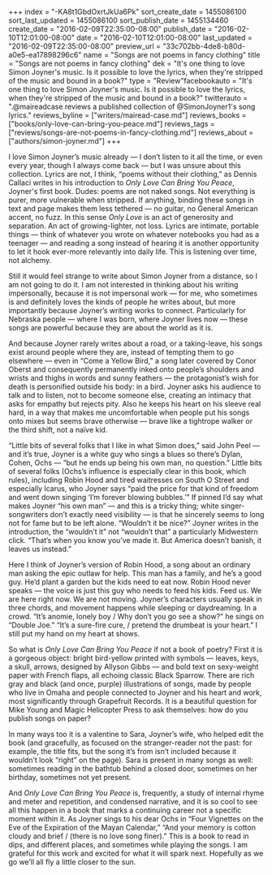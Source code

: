 +++
index = "-KA8t1GbdOxrtJkUa6Pk"
sort_create_date = 1455086100
sort_last_updated = 1455086100
sort_publish_date = 1455134460
create_date = "2016-02-09T22:35:00-08:00"
publish_date = "2016-02-10T12:01:00-08:00"
date = "2016-02-10T12:01:00-08:00"
last_updated = "2016-02-09T22:35:00-08:00"
preview_url = "33c702bb-4de8-b80d-a0e5-ea17898296c6"
name = "Songs are not poems in fancy clothing"
title = "Songs are not poems in fancy clothing"
dek = "It's one thing to love Simon Joyner's music. Is it possible to love the lyrics, when they're stripped of the music and bound in a book?"
type = "Review"facebookauto = "It's one thing to love Simon Joyner's music. Is it possible to love the lyrics, when they're stripped of the music and bound in a book?"
twitterauto = ".@maireadcase reviews a published collection of @SimonJoyner1's song lyrics."
reviews_byline = ["writers/mairead-case.md"]
reviews_books = ["books/only-love-can-bring-you-peace.md"]
reviews_tags = ["reviews/songs-are-not-poems-in-fancy-clothing.md"]
reviews_about = ["authors/simon-joyner.md"]
+++

I love Simon Joyner’s music already — I don’t listen to it all the time, or even every year, though I always come back — but I was unsure about this collection. Lyrics are not, I think, “poems without their clothing,” as Dennis Callaci writes in his introduction to *Only Love Can Bring You Peace*, Joyner's first book. Dudes: poems are not naked songs. Not everything is purer, more vulnerable when stripped. If anything, binding these songs in text and page makes them less tethered — no guitar, no General American accent, no fuzz. In this sense *Only Love* is an act of generosity and separation. An act of growing-lighter, not loss. Lyrics are intimate, portable things — think of whatever you wrote on whatever notebooks you had as a teenager — and reading a song instead of hearing it is another opportunity to let it hook ever-more relevantly into daily life. This is listening over time, not alchemy.

Still it would feel strange to write about Simon Joyner from a distance, so I am not going to do it. I am not interested in thinking about his writing impersonally, because it is not impersonal work — for me, who sometimes is and definitely loves the kinds of people he writes about, but more importantly because Joyner’s writing works to connect. Particularly for Nebraska people — where I was born, where Joyner lives now — these songs are powerful because they are about the world as it is. 

And because Joyner rarely writes about a road, or a taking-leave, his songs exist around people where they are, instead of tempting them to go elsewhere — even in “Come a Yellow Bird,” a song later covered by Conor Oberst and consequently permanently inked onto people’s shoulders and wrists and thighs in words and sunny feathers — the protagonist’s wish for death is personified outside his body: in a bird. Joyner asks his audience to talk and to listen, not to become someone else, creating an intimacy that asks for empathy but rejects pity. Also he keeps his heart on his sleeve real hard, in a way that makes me uncomfortable when people put his songs onto mixes but seems brave otherwise — brave like a tightrope walker or the third shift, not a naïve kid.

“Little bits of several folks that I like in what Simon does,” said John Peel — and it’s true, Joyner is a white guy who sings a blues so there’s Dylan, Cohen, Ochs — “but he ends up being his own man, no question.” Little bits of several folks (Ochs’s influence is especially clear in this book, which rules), including Robin Hood and tired waitresses on South O Street and especially Icarus, who Joyner says “paid the price for that kind of freedom and went down singing ‘I’m forever blowing bubbles.’” If pinned I’d say what makes Joyner “his own man” — and this is a tricky thing; white singer-songwriters don’t exactly need visibility — is that he sincerely seems to long not for fame but to be left alone. “Wouldn’t it be nice?” Joyner writes in the introduction, the “wouldn’t it” not “wouldn’t that” a particularly Midwestern click. “That’s when you know you’ve made it. But America doesn’t banish, it leaves us instead.”

Here I think of Joyner’s version of Robin Hood, a song about an ordinary man asking the epic outlaw for help. This man has a family, and he’s a good guy. He’d plant a garden but the kids need to eat now. Robin Hood never speaks — the voice is just this guy who needs to feed his kids. Feed us. We are here right now. We are not moving. Joyner’s characters usually speak in three chords, and movement happens while sleeping or daydreaming. In a crowd. “It’s anomie, lonely boy / Why don’t you go see a show?” he sings on “Double Joe.” “It’s a sure-fire cure, / pretend the drumbeat is your heart.” I still put my hand on my heart at shows.

So what is *Only Love Can Bring You Peace* if not a book of poetry? First it is a gorgeous object: bright bird-yellow printed with symbols — leaves, keys, a skull, arrows, designed by Allyson Gibbs — and bold text on sexy-weight paper with French flaps, all echoing classic Black Sparrow. There are rich gray and black (and once, purple) illustrations of songs, made by people who live in Omaha and people connected to Joyner and his heart and work, most significantly through Grapefruit Records. It is a beautiful question for Mike Young and Magic Helicopter Press to ask themselves: how do you publish songs on paper? 

In many ways too it is a valentine to Sara, Joyner’s wife, who helped edit the book (and gracefully, as focused on the stranger-reader not the past: for example, the title fits, but the song it’s from isn’t included because it wouldn’t look “right” on the page). Sara is present in many songs as well: sometimes reading in the bathtub behind a closed door, sometimes on her birthday, sometimes not yet present. 

And *Only Love Can Bring You Peace* is, frequently, a study of internal rhyme and meter and repetition, and condensed narrative, and it is so cool to see all this happen in a book that marks a continuing career not a specific moment within it. As Joyner sings to his dear Ochs in “Four Vignettes on the Eve of the Expiration of the Mayan Calendar,” “And your memory is cotton cloudy and brief / (there is no love song finer).” This is a book to read in dips, and different places, and sometimes while playing the songs. I am grateful for this work and excited for what it will spark next. Hopefully as we go we’ll all fly a little closer to the sun.
